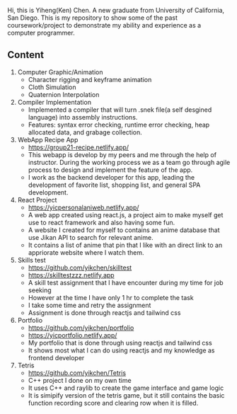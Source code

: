 Hi, this is Yiheng(Ken) Chen. A new graduate from University of California, San Diego. This is my repository to show some of the past coursework/project to demonstrate my ability and experience as a computer programmer.  

## Content
1. Computer Graphic/Animation
   - Character rigging and keyframe animation
   - Cloth Simulation
   - Quaternion Interpolation
2. Compiler Implementation
   - Implemented a compiler that will turn .snek file(a self desgined language) into assembly instructions.
   - Features: syntax error checking, runtime error checking, heap allocated data, and grabage collection. 
3. WebApp Recipe App
   - https://group21-recipe.netlify.app/
   - This webapp is develop by my peers and me through the help of instructor. During the working process we as a team go through agile process to design and implement the feature of the app.
   - I work as the backend developer for this app, leading the development of favorite list, shopping list, and general SPA development.
4. React Project
   - https://yicpersonalaniweb.netlify.app/
   - A web app created using react.js, a project aim to make myself get use to react framework and also having some fun.
   - A website I created for myself to contains an anime database that use Jikan API to search for relevant anime.
   - It contains a list of anime that pin that I like with an direct link to an appriorate website where I watch them. 
5. Skills test
   - https://github.com/yikchen/skilltest
   - https://skilltestzzz.netlify.app
   - A skill test assignment that I have encounter during my time for job seeking
   - However at the time I have only 1 hr to complete the task
   - I take some time and retry the assignment
   - Assignment is done through reactjs and tailwind css
7. Portfolio
   - https://github.com/yikchen/portfolio
   - https://yicportfolio.netlify.app/
   - My portfolio that is done through using reactjs and tailwind css
   - It shows most what I can do using reactjs and my knowledge as frontend developer
8. Tetris
   - https://github.com/yikchen/Tetris
   - C++ project I done on my own time
   - It uses C++ and raylib to create the game interface and game logic
   - It is simipify version of the tetris game, but it still contains the basic function recording score and clearing row when it is filled.

